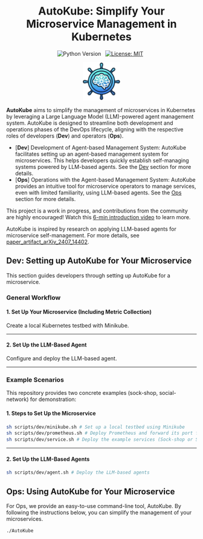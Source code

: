 <h1 align="center">
    <b>AutoKube: Simplify Your Microservice Management in Kubernetes</b>
</h1>


<div align="center">

![Python Version](https://img.shields.io/badge/Python-3776AB?&logo=python&logoColor=white-blue&label=3.9%20%7C%203.10%20%7C%203.11)&ensp;
[![License: MIT](https://img.shields.io/badge/License-MIT-yellow.svg)](https://opensource.org/licenses/MIT)&ensp;

</div>

<div align="center">
    <img src="assets/AutoKube.png" width="100">
</div>

**AutoKube** aims to simplify the management of microservices in Kubernetes by leveraging a Large Language Model (LLM)-powered agent management system. AutoKube is designed to streamline both development and operations phases of the DevOps lifecycle, aligning with the respective roles of developers (**Dev**) and operators (**Ops**).
* [**Dev**] Development of Agent-based Management System: AutoKube facilitates setting up an agent-based management system for microservices. This helps developers quickly establish self-managing systems powered by LLM-based agents. See the [Dev](#dev) section for more details.
* [**Ops**] Operations with the Agent-based Management System: AutoKube provides an intuitive tool for microservice operators to manage services, even with limited familiarity, using LLM-based agents. See the [Ops](#ops) section for more details.

This project is a work in progress, and contributions from the community are highly encouraged! Watch this [6-min introduction video](https://youtu.be/IFFLb5mgzY0) to learn more.

AutoKube is inspired by research on applying LLM-based agents for microservice self-management. For more details, see [paper_artifact_arXiv_2407_14402](../paper_artifact_arXiv_2407_14402/README.md).


## Dev: Setting up AutoKube for Your Microservice
This section guides developers through setting up AutoKube for a microservice.
### General Workflow

#### 1. Set Up Your Microservice (Including Metric Collection)

Create a local Kubernetes testbed with Minikube.

---

#### 2. Set Up the LLM-Based Agent

Configure and deploy the LLM-based agent.

---

### Example Scenarios

This repository provides two concrete examples (sock-shop, social-network) for demonstration:

#### 1. Steps to Set Up the Microservice

```bash
sh scripts/dev/minikube.sh # Set up a local testbed using Minikube
sh scripts/dev/prometheus.sh # Deploy Prometheus and forward its port for monitoring
sh scripts/dev/service.sh # Deploy the example services (Sock-shop or Social-network)
```

---

#### 2. Set Up the LLM-Based Agents

```bash
sh scripts/dev/agent.sh # Deploy the LLM-based agents
```

## Ops: Using AutoKube for Your Microservice
For Ops, we provide an easy-to-use command-line tool, AutoKube. By following the instructions below, you can simplify the management of your microservices.
```bash
./AutoKube
```
